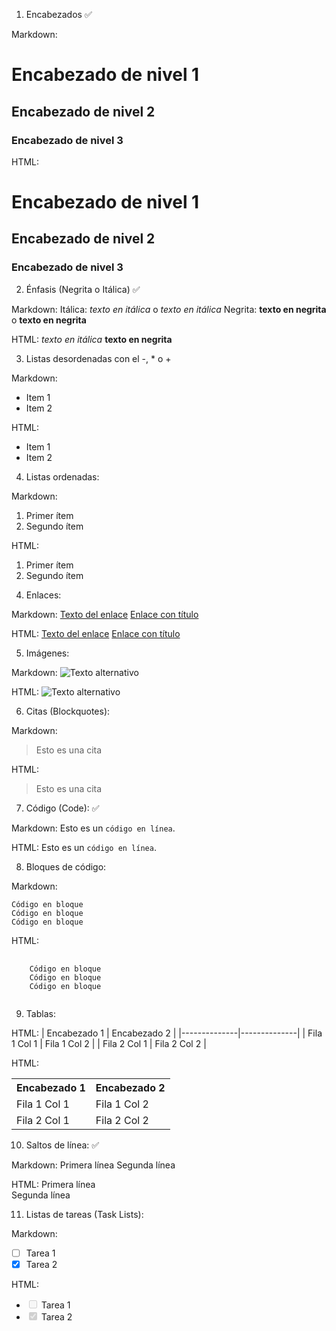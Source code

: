 1. Encabezados ✅

Markdown:
# Encabezado de nivel 1
## Encabezado de nivel 2
### Encabezado de nivel 3

HTML:
<h1>Encabezado de nivel 1</h1>
<h2>Encabezado de nivel 2</h2>
<h3>Encabezado de nivel 3</h3>

2. Énfasis (Negrita o Itálica) ✅

Markdown:
Itálica: *texto en itálica* o _texto en itálica_
Negrita: **texto en negrita** o __texto en negrita__

HTML:
<em>texto en itálica</em>
<strong>texto en negrita</strong>

3. Listas desordenadas con el -, * o +

Markdown:
- Item 1
- Item 2

HTML:
<ul>
  <li>Item 1</li>
  <li>Item 2</li>
</ul>

4. Listas ordenadas:

Markdown:
1. Primer ítem
2. Segundo ítem

HTML:
<ol>
  <li>Primer ítem</li>
  <li>Segundo ítem</li>
</ol>

4. Enlaces:

Markdown:
[Texto del enlace](https://www.example.com)
[Enlace con título](https://www.example.com "Título opcional")

HTML:
<a href="https://www.example.com">Texto del enlace</a>
<a href="https://www.example.com" title="Título opcional">Enlace con título</a>

5. Imágenes:

Markdown:
![Texto alternativo](https://www.example.com/imagen.jpg)

HTML:
<img src="https://www.example.com/imagen.jpg" alt="Texto alternativo" />

6. Citas (Blockquotes):

Markdown:
> Esto es una cita

HTML:
<blockquote>
  <p>Esto es una cita</p>
</blockquote>

7. Código (Code): ✅

Markdown:
Esto es un `código en línea`.

HTML:
Esto es un <code>código en línea</code>.

8. Bloques de código:

Markdown:
```
Código en bloque
Código en bloque
Código en bloque
```

HTML:
<pre>
  <code>
    Código en bloque
    Código en bloque
    Código en bloque
  </code>
</pre>

9. Tablas:

HTML:
| Encabezado 1 | Encabezado 2 |
|--------------|--------------|
| Fila 1 Col 1 | Fila 1 Col 2 |
| Fila 2 Col 1 | Fila 2 Col 2 |

HTML:
<table>
  <tr>
    <th>Encabezado 1</th>
    <th>Encabezado 2</th>
  </tr>
  <tr>
    <td>Fila 1 Col 1</td>
    <td>Fila 1 Col 2</td>
  </tr>
  <tr>
    <td>Fila 2 Col 1</td>
    <td>Fila 2 Col 2</td>
  </tr>
</table>

10. Saltos de línea: ✅

Markdown:
Primera línea
Segunda línea

HTML:
Primera línea<br>Segunda línea

11. Listas de tareas (Task Lists):

Markdown:
- [ ] Tarea 1
- [x] Tarea 2

HTML:
<ul>
  <li><input type="checkbox" disabled> Tarea 1</li>
  <li><input type="checkbox" disabled checked> Tarea 2</li>
</ul>